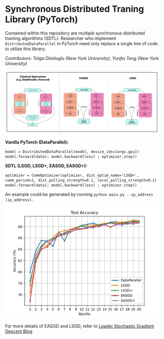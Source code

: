 # Synchronous Distributed Traning Library (PyTorch)
Contained within this repository are multiple synchronous distributed training algorithms (SDTL). Researcher who implement `DistributedDataParallel` in PyTorch need only replace a single line of code to utilize this library.

*Contributors: Tolga Dimlioglu (New York University), Yunfei Teng (New York University)*

![](SDTL.png)

**Vanilla PyTorch (DataParallel):**
```
model = DistributedDataParallel(model, device_ids=[args.gpu])
model.forward(data); model.backward(loss) ; optimizer.step() 
```

**SDTL (LSGD, LSGD+, EASGD, EASGD+):**
```
optimizer = CommOptimizer(optimizer, dist_optim_name='LSGD+', comm_period=1, dist_pulling_strength=0.1, local_pulling_strength=0.1)
model.forward(data); model.backward(loss) ; optimizer.step() 
```

An example could be generated by running `python main.py --ip_address [ip_address]`. ![](test_results.jpg)

For more details of EASGD and LSGD, refer to [Leader Stochastic Gradient Descent Blog](https://yunfei-teng.github.io/LSGD-Blog/).